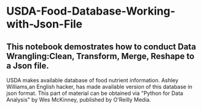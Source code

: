 # USDA-Food-Database-Working-with-Json-File

## This notebook demostrates how to conduct Data Wrangling:Clean, Transform, Merge, Reshape to a Json file. 

USDA makes available database of food nutrient information. Ashley Williams,an English hacker, has made available version of this database in json format. 
This part of material can be obtained via "Python for Data Analysis" by Wes McKinney, published by O'Reilly Media. 

